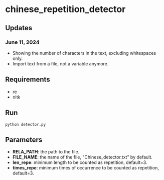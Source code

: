 # chinese_repetition_detector
## Updates
### June 11, 2024
- Showing the number of characters in the text, excluding whitespaces only.
- Import text from a file, not a variable anymore.

## Requirements
- re
- nltk
## Run
```
python detector.py
```
## Parameters
- **RELA_PATH**: the path to the file.
- **FILE_NAME**: the name of the file, "Chinese_detector.txt" by default.
- **len_repe**: minimum length to be counted as repetition, default=3.
- **times_repe**: minimum times of occurrence to be counted as repetition, default=3.
